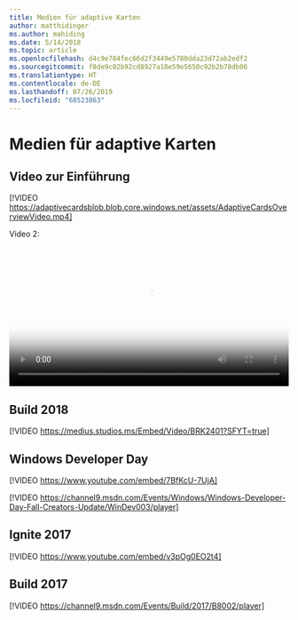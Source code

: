 ```yaml
---
title: Medien für adaptive Karten
author: matthidinger
ms.author: mahiding
ms.date: 5/14/2018
ms.topic: article
ms.openlocfilehash: d4c9e784fec66d2f3449e5780dda23d72ab2edf2
ms.sourcegitcommit: f8de9c02b92cd8927a18e59e5650c92b2b78db06
ms.translationtype: HT
ms.contentlocale: de-DE
ms.lasthandoff: 07/26/2019
ms.locfileid: "68523863"
---
```

# <a name="adaptive-cards-media"></a>Medien für adaptive Karten


## <a name="introduction-video"></a>Video zur Einführung

[!VIDEO https://adaptivecardsblob.blob.core.windows.net/assets/AdaptiveCardsOverviewVideo.mp4]

Video 2:

<video controls width="100%" poster="../content/videoposter.png">
    <source src="https://adaptivecardsblob.blob.core.windows.net/assets/AdaptiveCardsOverviewVideo.mp4" type="video/mp4">
</video>

## <a name="build-2018"></a>Build 2018

[!VIDEO https://medius.studios.ms/Embed/Video/BRK2401?SFYT=true]

## <a name="windows-developer-day"></a>Windows Developer Day

[!VIDEO https://www.youtube.com/embed/7BfKcU-7UjA]

[!VIDEO https://channel9.msdn.com/Events/Windows/Windows-Developer-Day-Fall-Creators-Update/WinDev003/player]

## <a name="ignite-2017"></a>Ignite 2017

[!VIDEO https://www.youtube.com/embed/v3pOg0EO2t4]

## <a name="build-2017"></a>Build 2017 

[!VIDEO https://channel9.msdn.com/Events/Build/2017/B8002/player]

